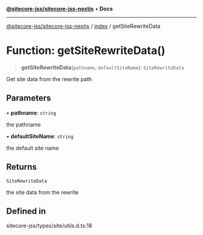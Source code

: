 [**@sitecore-jss/sitecore-jss-nextjs**](../../README.md) • **Docs**

***

[@sitecore-jss/sitecore-jss-nextjs](../../README.md) / [index](../README.md) / getSiteRewriteData

# Function: getSiteRewriteData()

> **getSiteRewriteData**(`pathname`, `defaultSiteName`): `SiteRewriteData`

Get site data from the rewrite path

## Parameters

• **pathname**: `string`

the pathname

• **defaultSiteName**: `string`

the default site name

## Returns

`SiteRewriteData`

the site data from the rewrite

## Defined in

sitecore-jss/types/site/utils.d.ts:18
